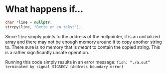 # What happens if...

```cpp
char *line = nullptr;
strcpy(line, "Dette er en tekst");
```

Since `line` simply points to the address of the nullpointer, it is an unitialized array and there may not be enough memory around it to copy another string to. There sure is _no_ memory that is _meant_ to contain the copied string. This is a rather significantly unsafe operation.

Running this code simply results in an error message:
`fish: “./a.out” terminated by signal SIGSEGV (Address boundary error)`
